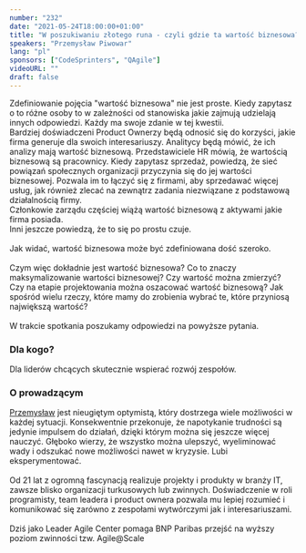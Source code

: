 ```yaml
---
number: "232"
date: "2021-05-24T18:00:00+01:00"
title: "W poszukiwaniu złotego runa - czyli gdzie ta wartość biznesowa?"
speakers: "Przemysław Piwowar"
lang: "pl"
sponsors: ["CodeSprinters", "QAgile"]
videoURL: ""
draft: false
---
```


Zdefiniowanie pojęcia "wartość biznesowa" nie jest proste. Kiedy zapytasz o to różne osoby to w zależności od stanowiska jakie zajmują udzielają innych odpowiedzi. Każdy ma swoje zdanie w tej kwestii. <br/>
Bardziej doświadczeni Product Ownerzy będą odnosić się do korzyści, jakie firma generuje dla swoich interesariuszy. Analitycy będą mówić, że ich analizy mają wartość biznesową. Przedstawiciele HR mówią, że wartością biznesową są pracownicy. Kiedy zapytasz sprzedaż, powiedzą, że sieć powiązań społecznych organizacji przyczynia się do jej wartości biznesowej. Pozwala im to łączyć się z firmami, aby sprzedawać więcej usług, jak również zlecać na zewnątrz zadania niezwiązane z podstawową działalnością firmy.<br/>
Członkowie zarządu częściej wiążą wartość biznesową z aktywami jakie firma posiada.<br/> 
Inni jeszcze powiedzą, że to się po prostu czuje. 
<br/>
<br/>
Jak widać, wartość biznesowa może być zdefiniowana dość szeroko.
<br/>
<br/>
Czym więc dokładnie jest wartość biznesowa?  Co to znaczy maksymalizowanie wartości biznesowej? Czy wartość można zmierzyć? Czy na etapie projektowania można oszacować wartość biznesową? Jak spośród wielu rzeczy, które mamy do zrobienia wybrać te, które przyniosą największą wartość? 
<br/>
<br/>
W trakcie spotkania poszukamy odpowiedzi na powyższe pytania. 

### Dla kogo?

Dla liderów chcących skutecznie wspierać rozwój zespołów.

### O prowadzącym 

<a href="https://www.linkedin.com/in/przemyslaw-piwowar/" target="_blank">Przemysław</a> jest nieugiętym optymistą, który dostrzega wiele możliwości w każdej sytuacji. Konsekwentnie przekonuje, że napotykanie trudności są jedynie impulsem do działań, dzięki którym można się jeszcze więcej nauczyć. Głęboko wierzy, że wszystko można ulepszyć, wyeliminować wady i odszukać nowe możliwości nawet w kryzysie. Lubi eksperymentować.
<br/>
<br/>
Od 21 lat z ogromną fascynacją realizuje projekty i produkty w branży IT, zawsze blisko organizacji turkusowych lub zwinnych. Doświadczenie w roli programisty, team leadera i product ownera pozwala mu lepiej rozumieć i komunikować się zarówno z zespołami wytwórczymi jak i interesariuszami.
<br/>
<br/>
Dziś jako Leader Agile Center pomaga BNP Paribas przejść na wyższy poziom zwinności tzw. Agile@Scale

